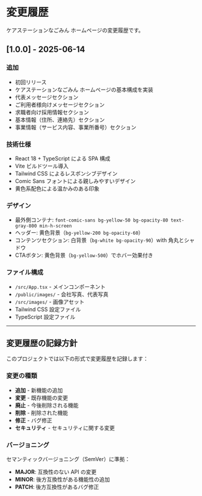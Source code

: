 # 変更履歴

ケアステーションなごみん ホームページの変更履歴です。

## [1.0.0] - 2025-06-14

### 追加
- 初回リリース
- ケアステーションなごみん ホームページの基本構成を実装
- 代表メッセージセクション
- ご利用者様向けメッセージセクション
- 求職者向け採用情報セクション
- 基本情報（住所、連絡先）セクション
- 事業情報（サービス内容、事業所番号）セクション

### 技術仕様
- React 18 + TypeScript による SPA 構成
- Vite ビルドツール導入
- Tailwind CSS によるレスポンシブデザイン
- Comic Sans フォントによる親しみやすいデザイン
- 黄色系配色による温かみのある印象

### デザイン
- 最外側コンテナ: `font-comic-sans bg-yellow-50 bg-opacity-80 text-gray-800 min-h-screen`
- ヘッダー: 黄色背景（`bg-yellow-200 bg-opacity-60`）
- コンテンツセクション: 白背景（`bg-white bg-opacity-90`）with 角丸とシャドウ
- CTAボタン: 黄色背景（`bg-yellow-500`）でホバー効果付き

### ファイル構成
- `/src/App.tsx` - メインコンポーネント
- `/public/images/` - 会社写真、代表写真
- `/src/images/` - 画像アセット
- Tailwind CSS 設定ファイル
- TypeScript 設定ファイル

---

## 変更履歴の記録方針

このプロジェクトでは以下の形式で変更履歴を記録します：

### 変更の種類
- **追加** - 新機能の追加
- **変更** - 既存機能の変更
- **廃止** - 今後削除される機能
- **削除** - 削除された機能
- **修正** - バグ修正
- **セキュリティ** - セキュリティに関する変更

### バージョニング
セマンティックバージョニング（SemVer）に準拠：
- **MAJOR**: 互換性のない API の変更
- **MINOR**: 後方互換性がある機能性の追加
- **PATCH**: 後方互換性があるバグ修正
